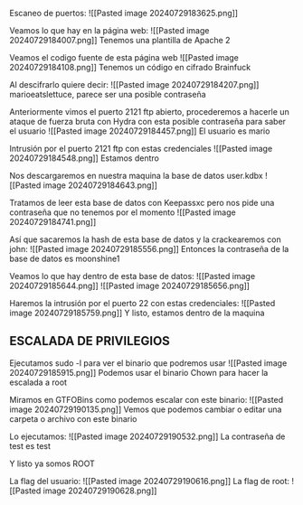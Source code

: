 Escaneo de puertos:
![[Pasted image 20240729183625.png]]

Veamos lo que hay en la página web:
![[Pasted image 20240729184007.png]]
Tenemos una plantilla de Apache 2

Veamos el codigo fuente de esta página web 
![[Pasted image 20240729184108.png]]
Tenemos un código en cifrado Brainfuck

Al descifrarlo quiere decir:
![[Pasted image 20240729184207.png]]
marioeatslettuce, parece ser una posible contraseña

Anteriormente vimos el puerto 2121 ftp abierto, procederemos a hacerle un ataque de fuerza bruta con Hydra con esta posible contraseña para saber el usuario
![[Pasted image 20240729184457.png]]
El usuario es mario

Intrusión por el puerto 2121 ftp con estas credenciales
![[Pasted image 20240729184548.png]]
Estamos dentro

Nos descargaremos en nuestra maquina la base de datos user.kdbx
![[Pasted image 20240729184643.png]]

Tratamos de leer esta base de datos con Keepassxc pero nos pide una contraseña que no tenemos por el momento
![[Pasted image 20240729184741.png]]

Así que sacaremos la hash de esta base de datos y la crackearemos con john:
![[Pasted image 20240729185556.png]]
Entonces la contraseña de la base de datos es moonshine1

Veamos lo que hay dentro de esta base de datos:
![[Pasted image 20240729185644.png]]
![[Pasted image 20240729185656.png]]

Haremos la intrusión por el puerto 22 con estas credenciales:
![[Pasted image 20240729185759.png]]
Y listo, estamos dentro de la maquina

## ESCALADA DE PRIVILEGIOS 

Ejecutamos sudo -l para ver el binario que podremos usar 
![[Pasted image 20240729185915.png]]
Podemos usar el binario Chown para hacer la escalada a root

Miramos en GTFOBins como podemos escalar con este binario:
![[Pasted image 20240729190135.png]]
Vemos que podemos cambiar o editar una carpeta o archivo con este binario

Lo ejecutamos:
![[Pasted image 20240729190532.png]]
La contraseña de test es test

Y listo ya somos ROOT

La flag del usuario:
![[Pasted image 20240729190616.png]]
La flag de root:
![[Pasted image 20240729190628.png]]


































